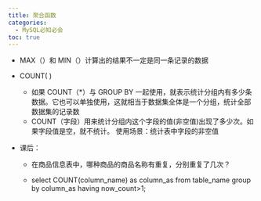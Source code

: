 ```yaml
---
title: 聚合函数
categories:
  - MySQL必知必会
toc: true 
---
```


- MAX（）和 MIN（）计算出的结果不一定是同一条记录的数据
- COUNT( )

  - 如果 COUNT（*）与 GROUP BY 一起使用，就表示统计分组内有多少条数据。它也可以单独使用，这就相当于数据集全体是一个分组，统计全部数据集的记录数
  - COUNT（字段）用来统计分组内这个字段的值(非空值)出现了多少次。如果字段值是空，就不统计。
    使用场景：统计表中字段的非空值
- 课后：

  - 在商品信息表中，哪种商品的商品名称有重复，分别重复了几次？

  - select 
        COUNT(column_name) as column_as 
        from table_name 
        group by column_as 
        having now_count>1;